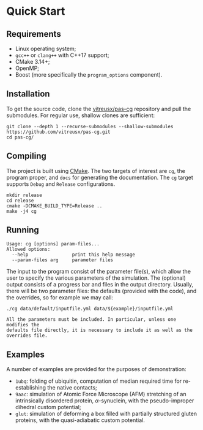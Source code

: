# Quick Start

## Requirements

- Linux operating system;
- `gcc++` or `clang++` with C++17 support;
- CMake 3.14+;
- OpenMP;
- Boost (more specifically the `program_options` component).

## Installation

To get the source code, clone
the [vitreusx/pas-cg](https://github.com/vitreusx/pas-cg) repository and pull
the submodules. For regular use, shallow clones are sufficient:

```shell
git clone --depth 1 --recurse-submodules --shallow-submodules https://github.com/vitreusx/pas-cg.git
cd pas-cg/
```

## Compiling

The project is built using [CMake](https://cmake.org/). The two targets of
interest are `cg`, the program proper, and `docs` for generating the
documentation. The `cg` target supports `Debug` and `Release` configurations.

```shell
mkdir release
cd release
cmake -DCMAKE_BUILD_TYPE=Release ..
make -j4 cg
```

## Running

```
Usage: cg [options] param-files...
Allowed options:
  --help                print this help message
  --param-files arg     parameter files
```

The input to the program consist of the parameter file(s), which allow the user
to specify the various parameters of the simulation. The (optional) output
consists of a progress bar and files in the output directory. Usually, there
will be two parameter files: the defaults (provided with the code), and the
overrides, so for example we may call:

```shell
./cg data/default/inputfile.yml data/${example}/inputfile.yml
```

```{warning}
All the parameters must be included. In particular, unless one modifies the 
defaults file directly, it is necessary to include it as well as the overrides file.
```

## Examples

A number of examples are provided for the purposes of demonstration:

- `1ubq`: folding of ubiquitin, computation of median required time for
  re-establishing the native contacts;
- `9aac`: simulation of Atomic Force Microscope (AFM) stretching of an
  intrinsically disordered protein, $\alpha$-synuclein, with the pseudo-improper
  dihedral custom potential;
- `glut`: simulation of deforming a box filled with partially structured gluten
  proteins, with the quasi-adiabatic custom potential.